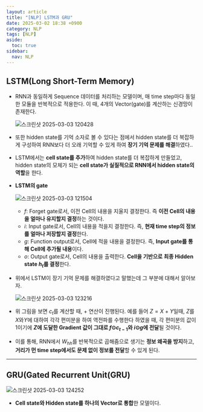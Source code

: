 ```yaml
---
layout: article
title: "[NLP] LSTM과 GRU"
date: 2025-03-02 18:38 +0900
category: NLP
tags: [NLP]
aside:
  toc: true
sidebar:
  nav: NLP
---
```

## LSTM(Long Short-Term Memory)

- RNN과 동일하게 Sequence 데이터를 처리하는 모델이며, 매 time step마다 동일한 모듈을 반복적으로 적용한다. 이 때, 4개의 Vector(gate)를 계산하는 신경망이 존재한다.
    
    ![스크린샷 2025-03-03 120428](https://github.com/user-attachments/assets/3014dba8-9ad1-435b-b787-75455798c4f8)

- 또한 hidden state를 기억 소자로 볼 수 있다는 점에서 hidden state를 더 복잡하게 구성하여 RNN보다 더 오래 기억할 수 있게 하여 **장기 기억 문제를 해결**하였다..
- LSTM에서는 **cell state를 추가**하여 hidden state를 더 복잡하게 만들었고, hidden state의 모체가 되는 **cell state가 실질적으로 RNN에서 hidden state의 역할**을 한다.
- **LSTM의 gate**
    
    ![스크린샷 2025-03-03 121504](https://github.com/user-attachments/assets/780bc899-6412-4a0b-bb45-bfa31677e343)

    - $f$: Forget gate로서, 이전 Cell의 내용을 지울지 결정한다. 즉 **이전 Cell의 내용을 얼마나 유지할지 결정**하는 것이다.
    - $i$: Input gate로서, Cell의 내용을 적을지 결정한다. 즉, **현재 time step의 정보를 얼마나 저장할지 결정**한다.
    - $g$: Function output로서, Cell에 적을 내용을 결정한다. 즉, **Input gate를 통해 Cell에 추가될 내용**이다.
    - $o$: Output gate로서, Cell의 내용을 출력한다. **Cell을 기반으로 최종 Hidden state $h_t$를 결정**한다.
- 위에서 LSTM이 장기 기억 문제를 해결하였다고 말했는데 그 부분에 대해서 알아보자.
    
    ![스크린샷 2025-03-03 123216](https://github.com/user-attachments/assets/8b90629b-b5f6-4e46-868c-9e6f33302f4b)

- 위 그림을 보면 $c_t$를 계산할 때, + 연산이 진행된다. 예를 들어 $Z=X+Y$일때, $Z$를 $X$와$Y$에 대하여 각각 편미분을 하여 역전파를 수행한다 하였을 때, 각 편미분의 값이 1이기에 **$Z$에 도달한 Gradient 값이 그대로 $f$⊙$c_{t-1}$와 $i$⊙$g$에 전달**될 것이다.
- 이를 통해, RNN에서 $W_{hh}$를 반복적으로 곱해줌으로 생기는 **정보 왜곡을 방지**하고, **거리가 먼 time step에서도 문제 없이 정보를 전달**할 수 있게 된다.

---

## GRU(Gated Recurrent Unit(GRU)

![스크린샷 2025-03-03 124252](https://github.com/user-attachments/assets/5fe29ac6-34ed-43fb-a663-0ba033200db6)

- **Cell state와 Hidden state를 하나의 Vector로 통합**한 모델이다.
